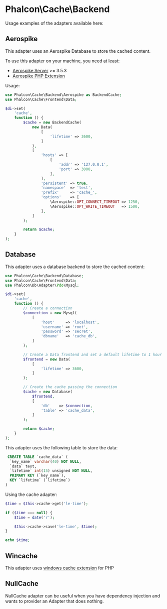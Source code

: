 # Phalcon\Cache\Backend

Usage examples of the adapters available here:

## Aerospike

This adapter uses an Aerospike Database to store the cached content.

To use this adapter on your machine, you need at least:

- [Aerospike Server][1] >= 3.5.3
- [Aerospike PHP Extension][2]

Usage:

```php
use Phalcon\Cache\Backend\Aerospike as BackendCache;
use Phalcon\Cache\Frontend\Data;

$di->set(
    'cache',
    function () {
        $cache = new BackendCache(
            new Data(
                [
                    'lifetime' => 3600,
                ]
            ),
            [
                'hosts' => [
                    [
                        'addr' => '127.0.0.1',
                        'port' => 3000,
                    ],
                ],
                'persistent' => true,
                'namespace'  => 'test',
                'prefix'     => 'cache_',
                'options'    => [
                    \Aerospike::OPT_CONNECT_TIMEOUT => 1250,
                    \Aerospike::OPT_WRITE_TIMEOUT   => 1500,
                ],
            ]
        );

        return $cache;
    }
);
```

## Database

This adapter uses a database backend to store the cached content:

```php
use Phalcon\Cache\Backend\Database;
use Phalcon\Cache\Frontend\Data;
use Phalcon\Db\Adapter\Pdo\Mysql;

$di->set(
    'cache',
    function () {
        // Create a connection
        $connection = new Mysql(
            [
                'host'     => 'localhost',
                'username' => 'root',
                'password' => 'secret',
                'dbname'   => 'cache_db',
            ]
        );

        // Create a Data frontend and set a default lifetime to 1 hour
        $frontend = new Data(
            [
                'lifetime' => 3600,
            ]
        );

        // Create the cache passing the connection
        $cache = new Database(
            $frontend,
            [
                'db'    => $connection,
                'table' => 'cache_data',
            ]
        );

        return $cache;
    }
);
```

This adapter uses the following table to store the data:

```sql
 CREATE TABLE `cache_data` (
  `key_name` varchar(40) NOT NULL,
  `data` text,
  `lifetime` int(15) unsigned NOT NULL,
  PRIMARY KEY (`key_name`),
  KEY `lifetime` (`lifetime`)
)
```

Using the cache adapter:

```php
$time = $this->cache->get('le-time');

if ($time === null) {
    $time = date('r');

    $this->cache->save('le-time', $time);
}

echo $time;
```

## Wincache

This adapter uses [windows cache extension](http://pecl.php.net/package/wincache) for PHP


## NullCache

NullCache adapter can be useful when you have dependency injection and wants to provider an Adapter that does nothing.  

[1]: http://www.aerospike.com/
[2]: http://www.aerospike.com/docs/client/php/install/
